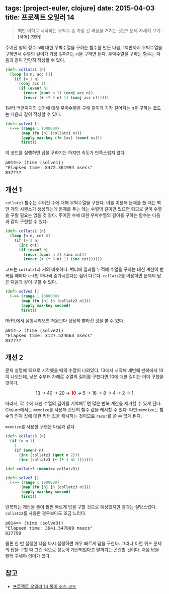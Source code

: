tags: [project-euler, clojure]
date: 2015-04-03
title: 프로젝트 오일러 14
---
> 백만 이하로 시작하는 우박수 중 가장 긴 과정을 거치는 것은?
> 문제 자세히 보기: [[국어]](http://euler.synap.co.kr/prob_detail.php?id=14) [[영어]](https://projecteuler.net/problem=14)

주어진 양의 정수 n에 대한 우박수열을 구하는 함수를 만든 다음, 1백만까지 우박수열을 구하면서 수열의 길이가 가장 길어지는 n을 구하면 된다. 우박수열을 구하는 함수는 다음과 같이 간단히 작성할 수 있다.<!--more-->

```clojure
(defn collatz1 [n]
  (loop [n n, acc []]
    (if (= 1 n)
      (conj acc 1)
      (if (even? n)
        (recur (quot n 2) (conj acc n))
        (recur (+ (* 3 n) 1) (conj acc n))))))
```

1부터 백만까지의 숫자에 대해 우박수열을 구해 길이가 가장 길어지는 n을 구하는 코드는 다음과 같이 작성할 수 있다.

```clojure
(defn solve1 []
  (->> (range 1 1000000)
       (map (fn [n] (collatz1 n)))
       (apply max-key (fn [xs] (count xs)))
       first))
```

이 코드를 실행하면 답을 구하기는 하지만 속도가 만족스럽지 않다.

<pre class="console">
p014=> (time (solve1))
"Elapsed time: 8472.361994 msecs"
837???
</pre>

## 개선 1
`collatz1` 함수는 주어진 수에 대해 우박수열을 구한다. 이를 이용해 문제를 풀 때는 백만 개의 시퀀스가 생성되는데 문제를 푸는 데는 수열의 길이만 있으면 되므로 굳이 수열을 구할 필요는 없을 것 같다. 주어진 수에 대한 우박수열의 길이를 구하는 함수는 다음과 같이 구현할 수 있다.

```clojure
(defn collatz2 [n]
  (loop [n n, cnt 0]
    (if (= 1 n)
      (inc cnt)
      (if (even? n)
        (recur (quot n 2) (inc cnt))
        (recur (+ (* 3 n) 1) (inc cnt))))))
```

코드는 `collatz1`과 거의 비슷하다. 벡터에 결과를 누적해 수열을 구하는 대신 계산이 반복될 때마다 `cnt`만 하나씩 증가시킨다는 점이 다르다. `collatz2`를 이용하면 문제의 답은 다음과 같이 구할 수 있다.

```clojure
(defn solve2 []
  (->> (range 1 1000000)
       (map (fn [n] [n (collatz2 n)]))
       (apply max-key second)
       first))
```

REPL에서 실행시켜보면 처음보다 상당히 빨라진 것을 볼 수 있다.

<pre class="console">
p014=> (time (solve2))
"Elapsed time: 3127.524663 msecs"
837???
</pre>

## 개선 2
문제 설명에 13으로 시작했을 때의 수열이 나와있다. 13에서 시작해 세번째 반복에서 10이 나오는데, 낮은 수부터 차례로 수열의 길이를 구했다면 10에 대한 길이는 이미 구했을 것이다.

<div style="text-align:center">
13 → 40 → 20 → <span style="font-weight:bold;color:red">10</span> → 5 → 16 → 8 → 4 → 2 → 1
</div>

따라서, 각 수에 대한 수열의 길이를 기억해두면 많은 반복 계산을 제거할 수 있게 된다. Clojure에서는 `memoize`를 사용해 간단히 함수 값을 캐시할 수 있다. 다만 `memoize`는 함수의 인자 값에 대한 리턴 값을 캐시하는 것이므로 `recur`를 쓸 수 없게 된다.

`memoize`를 사용한 구현은 다음과 같다.

```clojure
(defn collatz3 [n]
  (if (= n 1)
    1
    (if (even? n)
      (inc (collatz3 (quot n 2)))
      (inc (collatz3 (+ (* 3 n) 1))))))

(def collatz3 (memoize collatz3))

(defn solve3 []
  (->> (range 1 1000000)
       (map (fn [n] [n (collatz3 n)]))
       (apply max-key second)
       first))
```

반복되는 계산을 줄여 훨씬 빠르게 답을 구할 것으로 예상했지만 결과는 실망스럽다. `collatz2`를 사용한 경우보다도 조금 느리다.

<pre class="console">
p014=> (time (solve3))
"Elapsed time: 3641.547009 msecs"
837799
</pre>

물론 한 번 실행한 다음 다시 실행하면 매우 빠르게 답을 구한다. 그러나 이런 퀴즈 문제의 답을 구할 때 그런 식으로 성능이 개선되었다고 말하기는 곤란할 것이다. 처음 답을 빨리 구해야 의미가 있다.

## 참고
* [프로젝트 오일러 14 풀이 소스 코드](https://github.com/ntalbs/euler/blob/master/src/p014.clj)
